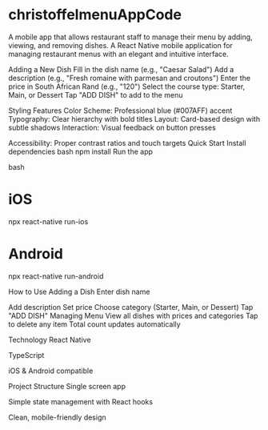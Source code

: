 # christoffelmenuAppCode
A mobile app that allows restaurant staff to manage their menu by adding, viewing, and removing dishes.
A React Native mobile application for managing restaurant menus with an elegant and intuitive interface.

Adding a New Dish
Fill in the dish name (e.g., "Caesar Salad")
Add a description (e.g., "Fresh romaine with parmesan and croutons")
Enter the price in South African Rand (e.g., "120")
Select the course type: Starter, Main, or Dessert
Tap "ADD DISH" to add to the menu

Styling Features
Color Scheme: Professional blue (#007AFF) accent
Typography: Clear hierarchy with bold titles
Layout: Card-based design with subtle shadows
Interaction: Visual feedback on button presses

Accessibility: Proper contrast ratios and touch targets
Quick Start
Install dependencies
bash
npm install
Run the app

bash
# iOS
npx react-native run-ios

# Android  
npx react-native run-android

How to Use
Adding a Dish
Enter dish name

Add description
Set price
Choose category (Starter, Main, or Dessert)
Tap "ADD DISH"
Managing Menu
View all dishes with prices and categories
Tap to delete any item
Total count updates automatically

Technology
React Native

TypeScript

iOS & Android compatible

Project Structure
Single screen app


Simple state management with React hooks

Clean, mobile-friendly design
